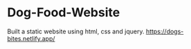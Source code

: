 # Dog-Food-Website
Built a static website using html, css and jquery.
https://dogs-bites.netlify.app/
